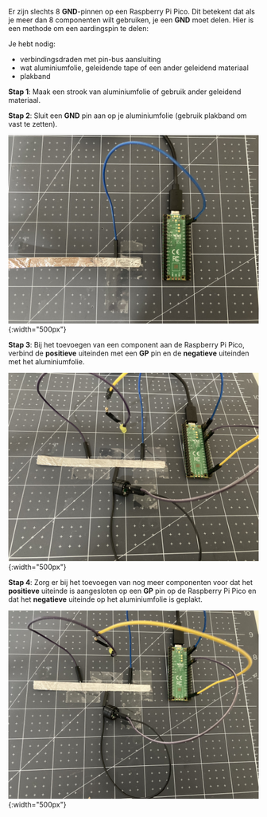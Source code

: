 Er zijn slechts 8 **GND**-pinnen op een Raspberry Pi Pico. Dit betekent dat als je meer dan 8 componenten wilt gebruiken, je een **GND** moet delen. Hier is een methode om een aardingspin te delen:

Je hebt nodig:
+ verbindingsdraden met pin-bus aansluiting
+ wat aluminiumfolie, geleidende tape of een ander geleidend materiaal
+ plakband

**Stap 1**: Maak een strook van aluminiumfolie of gebruik ander geleidend materiaal.

**Stap 2**: Sluit een **GND** pin aan op je aluminiumfolie (gebruik plakband om vast te zetten).

![Een Raspberry Pi Pico met een aardingspin verbonden met een stukje aluminiumfolie.](images/step-one.jpeg){:width="500px"}

**Stap 3**: Bij het toevoegen van een component aan de Raspberry Pi Pico, verbind de **positieve** uiteinden met een **GP** pin en de **negatieve** uiteinden met het aluminiumfolie.

![Een Raspberry Pi Pico met een aardingspin verbonden met een stukje aluminiumfolie. Er is ook een zoemer bevestigd met het positieve uiteinde op de GP5-pin en het negatieve uiteinde op het aluminiumfolie geplakt.](images/step-three.jpeg){:width="500px"}

**Stap 4**: Zorg er bij het toevoegen van nog meer componenten voor dat het **positieve** uiteinde is aangesloten op een **GP** pin op de Raspberry Pi Pico en dat het **negatieve** uiteinde op het aluminiumfolie is geplakt.

![Een Raspberry Pi Pico met een aardingspin verbonden met een stukje aluminiumfolie. Een zoemer en een LED zijn ook bevestigd met de positieve uiteinden op de GP-pinnen en de negatieve uiteinden op het aluminiumfolie geplakt.](images/step-four.jpeg){:width="500px"}